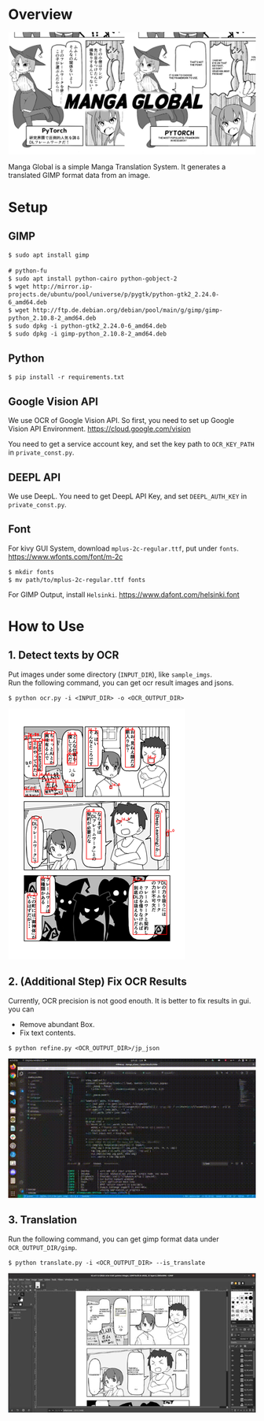 # Overview

![top](assets/top.png)

Manga Global is a simple Manga Translation System. It generates a translated GIMP format data from an image.

# Setup
## GIMP
```
$ sudo apt install gimp

# python-fu
$ sudo apt install python-cairo python-gobject-2
$ wget http://mirror.ip-projects.de/ubuntu/pool/universe/p/pygtk/python-gtk2_2.24.0-6_amd64.deb
$ wget http://ftp.de.debian.org/debian/pool/main/g/gimp/gimp-python_2.10.8-2_amd64.deb
$ sudo dpkg -i python-gtk2_2.24.0-6_amd64.deb
$ sudo dpkg -i gimp-python_2.10.8-2_amd64.deb
```

## Python
```
$ pip install -r requirements.txt
```

## Google Vision API
We use OCR of Google Vision API. So first, you need to set up Google Vision API Environment.
https://cloud.google.com/vision

You need to get a service account key, and set the key path to `OCR_KEY_PATH` in `private_const.py`.  

## DEEPL API
We use DeepL. You need to get DeepL API Key, and set `DEEPL_AUTH_KEY` in `private_const.py`.

## Font
For kivy GUI System, download `mplus-2c-regular.ttf`, put under `fonts`.
https://www.wfonts.com/font/m-2c
```
$ mkdir fonts
$ mv path/to/mplus-2c-regular.ttf fonts
```

For GIMP Output, install `Helsinki`.
https://www.dafont.com/helsinki.font

# How to Use
## 1. Detect texts by OCR
Put images under some directory (`INPUT_DIR`), like `sample_imgs`.  
Run the following command, you can get ocr result images and jsons.
```
$ python ocr.py -i <INPUT_DIR> -o <OCR_OUTPUT_DIR>
```

![ocr_result_sample](assets/ocr_sample.png)


## 2. (Additional Step) Fix OCR Results
Currently, OCR precision is not good enouth. It is better to fix results in gui. you can
- Remove abundant Box.
- Fix text contents.

```
$ python refine.py <OCR_OUTPUT_DIR>/jp_json
```

![gui](assets/gui.gif)


## 3. Translation
Run the following command, you can get gimp format data under `OCR_OUTPUT_DIR/gimp`.
```
$ python translate.py -i <OCR_OUTPUT_DIR> --is_translate
```
![gimp](assets/gimp.jpg)

